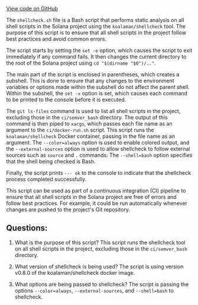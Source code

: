 [View code on GitHub](https://github.com/solana-labs/solana/blob/master/ci/shellcheck.sh)

The `shellcheck.sh` file is a Bash script that performs static analysis on all shell scripts in the Solana project using the `koalaman/shellcheck` tool. The purpose of this script is to ensure that all shell scripts in the project follow best practices and avoid common errors.

The script starts by setting the `set -e` option, which causes the script to exit immediately if any command fails. It then changes the current directory to the root of the Solana project using `cd "$(dirname "$0")/.."`.

The main part of the script is enclosed in parentheses, which creates a subshell. This is done to ensure that any changes to the environment variables or options made within the subshell do not affect the parent shell. Within the subshell, the `set -x` option is set, which causes each command to be printed to the console before it is executed.

The `git ls-files` command is used to list all shell scripts in the project, excluding those in the `ci/semver_bash` directory. The output of this command is then piped to `xargs`, which passes each file name as an argument to the `ci/docker-run.sh` script. This script runs the `koalaman/shellcheck` Docker container, passing in the file name as an argument. The `--color=always` option is used to enable colored output, and the `--external-sources` option is used to allow shellcheck to follow external sources such as `source` and `.` commands. The `--shell=bash` option specifies that the shell being checked is Bash.

Finally, the script prints `--- ok` to the console to indicate that the shellcheck process completed successfully.

This script can be used as part of a continuous integration (CI) pipeline to ensure that all shell scripts in the Solana project are free of errors and follow best practices. For example, it could be run automatically whenever changes are pushed to the project's Git repository.
## Questions: 
 1. What is the purpose of this script?
   This script runs the shellcheck tool on all shell scripts in the project, excluding those in the `ci/semver_bash` directory.

2. What version of shellcheck is being used?
   The script is using version v0.8.0 of the koalaman/shellcheck docker image.

3. What options are being passed to shellcheck?
   The script is passing the options `--color=always`, `--external-sources`, and `--shell=bash` to shellcheck.